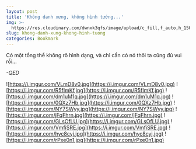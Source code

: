 ```yaml
---
layout: post
title: 'Không danh xưng, không hình tướng...'
img: >-
  https://res.cloudinary.com/dwnxk3qfs/image/upload/c_fill,f_auto,h_150,q_auto,w_150/v1577959860/xqul1sg_s51iln.jpg
slug: khong-danh-xung-khong-hinh-tuong
categories: Bookmark
---
```

Có một tổng thể không rõ hình dạng, và chỉ cần có nó thôi  ta cũng đủ vui rồi...

*\-QED*

![https://i.imgur.com/VLmD8v0.jpg](https://i.imgur.com/VLmD8v0.jpg) ![https://i.imgur.com/R5fImKf.jpg](https://i.imgur.com/R5fImKf.jpg) ![https://i.imgur.com/dm1uM1q.jpg](https://i.imgur.com/dm1uM1q.jpg) ![https://i.imgur.com/0QXz7Hb.jpg](https://i.imgur.com/0QXz7Hb.jpg) ![https://i.imgur.com/NY7SWyy.jpg](https://i.imgur.com/NY7SWyy.jpg) ![https://i.imgur.com/jFqFhrn.jpg](https://i.imgur.com/jFqFhrn.jpg) ![https://i.imgur.com/GLsOfLU.jpg](https://i.imgur.com/GLsOfLU.jpg) ![https://i.imgur.com/VmfiSRE.jpg](https://i.imgur.com/VmfiSRE.jpg) ![https://i.imgur.com/hyc8cyj.jpg](https://i.imgur.com/hyc8cyj.jpg) ![https://i.imgur.com/rPxe0n1.jpg](https://i.imgur.com/rPxe0n1.jpg)
